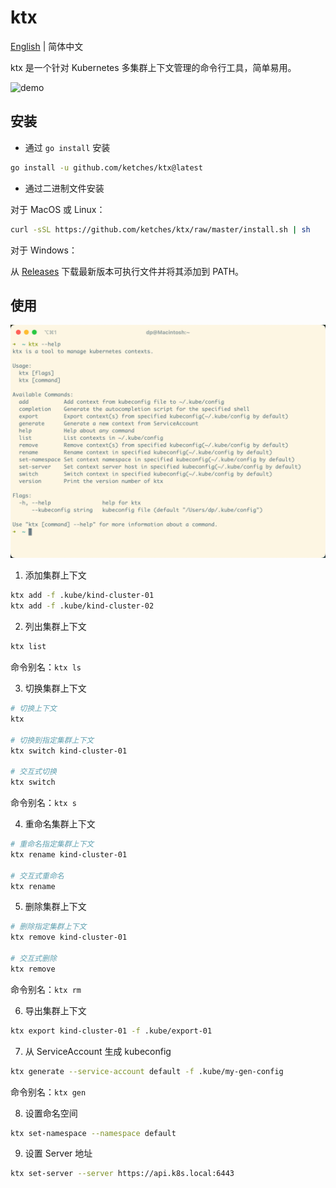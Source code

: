 # ktx

[English](README.md) | 简体中文

ktx 是一个针对 Kubernetes 多集群上下文管理的命令行工具，简单易用。

![demo](docs/images/demo.gif)

## 安装

- 通过 `go install` 安装

```bash
go install -u github.com/ketches/ktx@latest
```

- 通过二进制文件安装

对于 MacOS 或 Linux：

```bash
curl -sSL https://github.com/ketches/ktx/raw/master/install.sh | sh
```

对于 Windows：

从 [Releases](https://github.com/ketches/ktx/releases/latest) 下载最新版本可执行文件并将其添加到 PATH。

## 使用

![usage](docs/images/usage.png)

1. 添加集群上下文

```bash
ktx add -f .kube/kind-cluster-01
ktx add -f .kube/kind-cluster-02
```

2. 列出集群上下文

```bash
ktx list
```

命令别名：`ktx ls`

3. 切换集群上下文

```bash
# 切换上下文
ktx

# 切换到指定集群上下文
ktx switch kind-cluster-01

# 交互式切换
ktx switch
```

命令别名：`ktx s`

4. 重命名集群上下文

```bash
# 重命名指定集群上下文
ktx rename kind-cluster-01

# 交互式重命名
ktx rename
```

5. 删除集群上下文

```bash
# 删除指定集群上下文
ktx remove kind-cluster-01

# 交互式删除
ktx remove
```

命令别名：`ktx rm`

6. 导出集群上下文

```bash
ktx export kind-cluster-01 -f .kube/export-01
```

7. 从 ServiceAccount 生成 kubeconfig

```bash
ktx generate --service-account default -f .kube/my-gen-config
```

命令别名：`ktx gen`

8. 设置命名空间

```bash
ktx set-namespace --namespace default
```

9. 设置 Server 地址

```bash
ktx set-server --server https://api.k8s.local:6443
```
